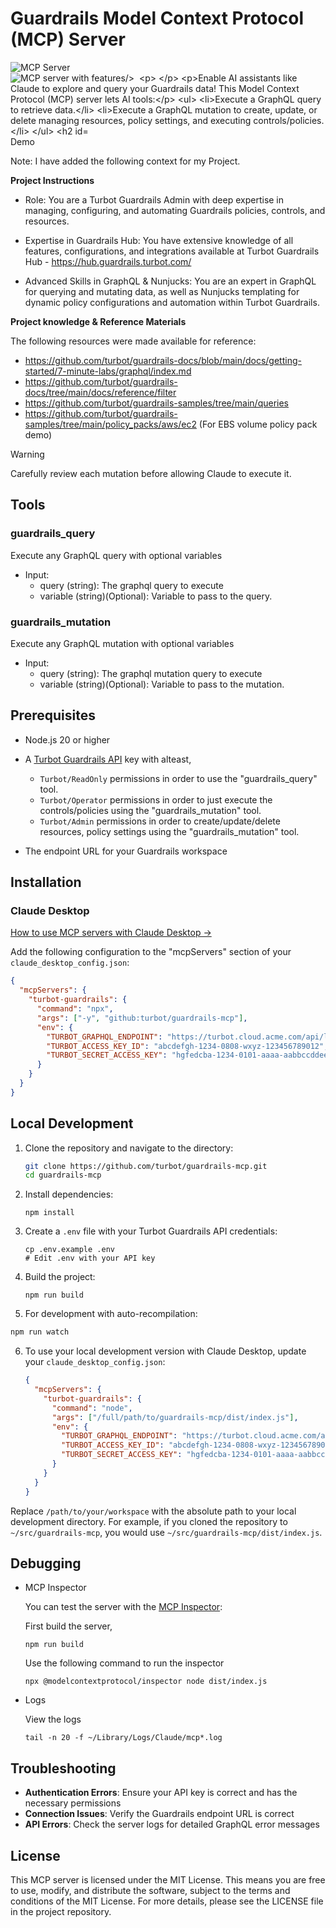 # Guardrails Model Context Protocol (MCP) Server

<img src="https://badge.mcpx.dev?type=server" title="MCP Server"/>
<img src="https://badge.mcpx.dev?type=server&features=tools" title="MCP server with features/>&nbsp;

&nbsp;

Enable AI assistants like Claude to explore and query your Guardrails data! This Model Context Protocol (MCP) server lets AI tools:

- Execute a GraphQL query to retrieve data.
- Execute a GraphQL mutation to create, update, or delete managing resources, policy settings, and executing controls/policies.

## Demo

Note: I have added the following context for my Project.

**Project Instructions**

- Role: You are a Turbot Guardrails Admin with deep expertise in managing, configuring, and automating Guardrails policies, controls, and resources.

- Expertise in Guardrails Hub: You have extensive knowledge of all features, configurations, and integrations available at Turbot Guardrails Hub - https://hub.guardrails.turbot.com/

- Advanced Skills in GraphQL & Nunjucks: You are an expert in GraphQL for querying and mutating data, as well as Nunjucks templating for dynamic policy configurations and automation within Turbot Guardrails.

**Project knowledge & Reference Materials**

The following resources were made available for reference:

- https://github.com/turbot/guardrails-docs/blob/main/docs/getting-started/7-minute-labs/graphql/index.md
- https://github.com/turbot/guardrails-docs/tree/main/docs/reference/filter
- https://github.com/turbot/guardrails-samples/tree/main/queries
- https://github.com/turbot/guardrails-samples/tree/main/policy_packs/aws/ec2 (For EBS volume policy pack demo)

> [!WARNING]
> Carefully review each mutation before allowing Claude to execute it.

## Tools

### guardrails_query

Execute any GraphQL query with optional variables

- Input:
  - query (string): The graphql query to execute
  - variable (string)(Optional): Variable to pass to the query.

### guardrails_mutation

Execute any GraphQL mutation with optional variables

- Input:
  - query (string): The graphql mutation query to execute
  - variable (string)(Optional): Variable to pass to the mutation.

## Prerequisites

- Node.js 20 or higher
- A [Turbot Guardrails API](https://turbot.com/guardrails/docs/guides/using-guardrails/iam/access-keys#generate-a-new-guardrails-api-access-key) key with alteast,

  - `Turbot/ReadOnly` permissions in order to use the "guardrails_query" tool.
  - `Turbot/Operator` permissions in order to just execute the controls/policies using the "guardrails_mutation" tool.
  - `Turbot/Admin` permissions in order to create/update/delete resources, policy settings using the "guardrails_mutation" tool.

- The endpoint URL for your Guardrails workspace

## Installation

### Claude Desktop

[How to use MCP servers with Claude Desktop →](https://modelcontextprotocol.io/quickstart/user)

Add the following configuration to the "mcpServers" section of your `claude_desktop_config.json`:

```json
{
  "mcpServers": {
    "turbot-guardrails": {
      "command": "npx",
      "args": ["-y", "github:turbot/guardrails-mcp"],
      "env": {
        "TURBOT_GRAPHQL_ENDPOINT": "https://turbot.cloud.acme.com/api/latest/graphql",
        "TURBOT_ACCESS_KEY_ID": "abcdefgh-1234-0808-wxyz-123456789012",
        "TURBOT_SECRET_ACCESS_KEY": "hgfedcba-1234-0101-aaaa-aabbccddee00"
      }
    }
  }
}
```

## Local Development

1. Clone the repository and navigate to the directory:

   ```sh
   git clone https://github.com/turbot/guardrails-mcp.git
   cd guardrails-mcp
   ```

2. Install dependencies:

   ```
   npm install
   ```

3. Create a `.env` file with your Turbot Guardrails API credentials:

   ```
   cp .env.example .env
   # Edit .env with your API key
   ```

4. Build the project:

   ```
   npm run build
   ```

5. For development with auto-recompilation:

```sh
npm run watch
```

6. To use your local development version with Claude Desktop, update your `claude_desktop_config.json`:
   ```json
   {
     "mcpServers": {
       "turbot-guardrails": {
         "command": "node",
         "args": ["/full/path/to/guardrails-mcp/dist/index.js"],
         "env": {
           "TURBOT_GRAPHQL_ENDPOINT": "https://turbot.cloud.acme.com/api/latest/graphql",
           "TURBOT_ACCESS_KEY_ID": "abcdefgh-1234-0808-wxyz-123456789012",
           "TURBOT_SECRET_ACCESS_KEY": "hgfedcba-1234-0101-aaaa-aabbccddee00"
         }
       }
     }
   }
   ```

Replace `/path/to/your/workspace` with the absolute path to your local development directory. For example, if you cloned the repository to `~/src/guardrails-mcp`, you would use `~/src/guardrails-mcp/dist/index.js`.

## Debugging

- MCP Inspector

  You can test the server with the [MCP Inspector](https://modelcontextprotocol.io/docs/tools/inspector):

  First build the server,

  ```
  npm run build
  ```

  Use the following command to run the inspector

  ```
  npx @modelcontextprotocol/inspector node dist/index.js
  ```

* Logs

  View the logs

  ```
  tail -n 20 -f ~/Library/Logs/Claude/mcp*.log
  ```

## Troubleshooting

- **Authentication Errors**: Ensure your API key is correct and has the necessary permissions
- **Connection Issues**: Verify the Guardrails endpoint URL is correct
- **API Errors**: Check the server logs for detailed GraphQL error messages

## License

This MCP server is licensed under the MIT License. This means you are free to use, modify, and distribute the software, subject to the terms and conditions of the MIT License. For more details, please see the LICENSE file in the project repository.
